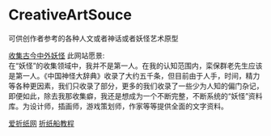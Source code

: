 # CreativeArtSouce
可供创作者参考的各种人文或者神话或者妖怪艺术原型

[收集古今中外妖怪](http://www.cbaigui.com/) 
此网站愿景:<br>
在“妖怪”的收集领域中，我并不是第一人。在我的认知范围内，栾保群老先生应该是第一人。《中国神怪大辞典》收录了大约五千条，但目前由于人手，时间，精力等各种更因素，我们只收录了部分，更多的我们收录了一些少为人知的偏门杂记，即便如此，除去我那收集癖，我还是想成为一个不断完整，不断系统的“妖怪”资料库。为设计师，插画师，游戏策划师，作家等等提供全面的文字资料。

[爱折纸网](https://www.aizhezhi.com/)
[折纸船教程](https://www.aizhezhi.com/zhezhi/2635.html)
